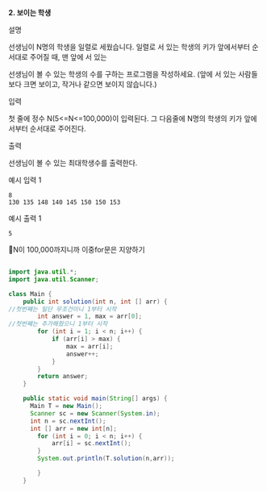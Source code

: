 **2. 보이는 학생**

설명

선생님이 N명의 학생을 일렬로 세웠습니다. 일렬로 서 있는 학생의 키가 앞에서부터 순서대로 주어질 때, 맨 앞에 서 있는

선생님이 볼 수 있는 학생의 수를 구하는 프로그램을 작성하세요. (앞에 서 있는 사람들보다 크면 보이고, 작거나 같으면 보이지 않습니다.)

입력

첫 줄에 정수 N(5<=N<=100,000)이 입력된다. 그 다음줄에 N명의 학생의 키가 앞에서부터 순서대로 주어진다.

출력

선생님이 볼 수 있는 최대학생수를 출력한다.

예시 입력 1

```
8
130 135 148 140 145 150 150 153

```

예시 출력 1

```
5
```

📌N이 100,000까지니까 이중for문은 지양하기

```java

import java.util.*;
import java.util.Scanner;

class Main {
    public int solution(int n, int [] arr) {
//첫번째는 일단 무조건이니 1부터 시작
        int answer = 1, max = arr[0];
//첫번째는 추가해줬으니 1부터 시작
        for (int i = 1; i < n; i++) {
            if (arr[i] > max) {
                max = arr[i];
                answer++;
            }
        }
        return answer;
    }

    public static void main(String[] args) {
      Main T = new Main();
      Scanner sc = new Scanner(System.in);
      int n = sc.nextInt();
      int [] arr = new int[n];
        for (int i = 0; i < n; i++) {
            arr[i] = sc.nextInt();
        }
        System.out.println(T.solution(n,arr));

        }
    }
```
